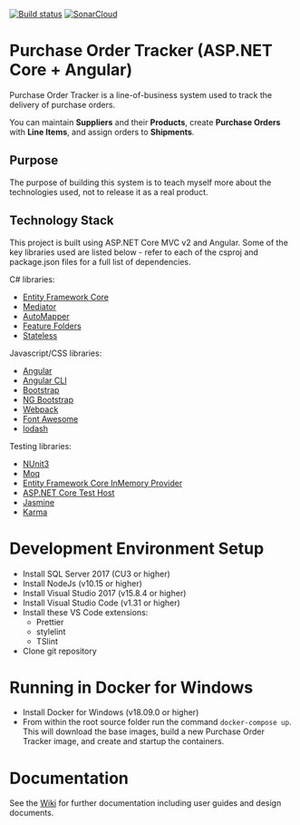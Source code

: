 [![Build status](https://dev.azure.com/purchase-order-tracker/Purchase%20Order%20Tracker%20-%20Angular/_apis/build/status/Purchase%20Order%20Tracker%20-%20Angular%20.NET%20Core)](https://dev.azure.com/purchase-order-tracker/Purchase%20Order%20Tracker%20-%20Angular/_build/latest?definitionId=2)
[![SonarCloud](https://sonarcloud.io/images/project_badges/sonarcloud-white.svg)](https://sonarcloud.io/dashboard?id=purchase-order-tracker-aspnetcore_angular)

# Purchase Order Tracker (ASP.NET Core + Angular)

Purchase Order Tracker is a line-of-business system used to track the delivery of purchase orders.

You can maintain **Suppliers** and their **Products**, create **Purchase Orders** with **Line Items**, and assign orders to **Shipments**.

## Purpose

The purpose of building this system is to teach myself more about the technologies used, not to release it as a real product.

## Technology Stack

This project is built using ASP.NET Core MVC v2 and Angular. Some of the key libraries used are listed below - refer to each of the csproj and package.json files for a full list of dependencies.

C# libraries:

  * [Entity Framework Core](https://docs.microsoft.com/en-us/ef/core/)
  * [Mediator](https://github.com/jbogard/MediatR)
  * [AutoMapper](https://github.com/AutoMapper/AutoMapper)
  * [Feature Folders](https://github.com/OdeToCode/AddFeatureFolders)
  * [Stateless](https://github.com/dotnet-state-machine/stateless)

Javascript/CSS libraries:

  * [Angular](https://angular.io/)
  * [Angular CLI](https://angular.io/cli)
  * [Bootstrap](https://getbootstrap.com/)
  * [NG Bootstrap](https://ng-bootstrap.github.io)
  * [Webpack](https://webpack.js.org)
  * [Font Awesome](http://fontawesome.io)
  * [lodash](https://lodash.com)

Testing libraries:

  * [NUnit3](https://github.com/nunit/docs/wiki)
  * [Moq](https://github.com/moq/moq4)
  * [Entity Framework Core InMemory Provider](https://docs.microsoft.com/en-us/ef/core/providers/in-memory/)
  * [ASP.NET Core Test Host](https://www.nuget.org/packages/Microsoft.AspNetCore.TestHost)
  * [Jasmine](https://jasmine.github.io/)
  * [Karma](https://karma-runner.github.io)

# Development Environment Setup

  * Install SQL Server 2017 (CU3 or higher)
  * Install NodeJs (v10.15 or higher)
  * Install Visual Studio 2017 (v15.8.4 or higher)
  * Install Visual Studio Code (v1.31 or higher)
  * Install these VS Code extensions:
    * Prettier
    * stylelint
    * TSlint
  * Clone git repository

# Running in Docker for Windows

  * Install Docker for Windows (v18.09.0 or higher)
  * From within the root source folder run the command `docker-compose up`. This will download the base images, build a new Purchase Order Tracker image, and create and startup the containers.

# Documentation

See the [Wiki](https://github.com/kierendixon/purchase-order-tracker-aspnetcore_angular/wiki) for further documentation including user guides and design documents.